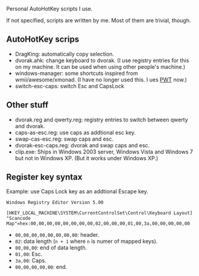 Personal AutoHotKey scripts I use.

If not specified, scripts are written by me.
Most of them are trivial, though.

AutoHotKey scrips
-----------------

- DragKing: automatically copy selection.
- dvorak.ahk: change keyboard to dvorak. (I use registry entries for this on my machine. It can be used when using other people's machine.)
- windows-manager: some shortcuts inspired from wmii/awesome/xmonad. (I have no longer used this. I ues [PWT][] now.)
- switch-esc-caps: switch Esc and CapsLock 

[PWT]: https://github.com/Tzbob/python-windows-tiler/

Other stuff
-----------

- dvorak.reg and qwerty.reg: registry entries to switch between qwerty and dvorak.
- caps-as-esc.reg: use caps as addtional esc key.
- swap-cas-esc.reg: swap caps and esc.
- dvorak-esc-caps.reg: dvorak and swap caps and esc.
- clip.exe: Ships in Windows 2003 server, Windows Vista and Windows 7 but not in Windows XP. (But it works under Windows XP.)

Register key syntax
-------------------

Example: use Caps Lock key as an addtional Escape key.

```reg
Windows Registry Editor Version 5.00

[HKEY_LOCAL_MACHINE\SYSTEM\CurrentControlSet\Control\Keyboard Layout]
"Scancode Map"=hex:00,00,00,00,00,00,00,00,02,00,00,00,01,00,3a,00,00,00,00,00
```

- `00,00,00,00,00,00,00,00`: header.
- `02`: data length (`n + 1` where `n` is numer of mapped keys).
- `00,00,00`: end of data length.
- `01,00`: Esc.
- `3a,00`: Caps.
- `00,00,00,00,00`: end.
